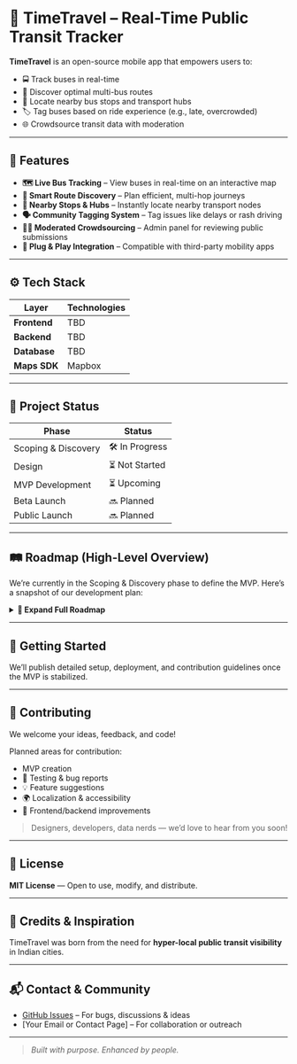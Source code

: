 # 🚌 TimeTravel – Real-Time Public Transit Tracker

**TimeTravel** is an open-source mobile app that empowers users to:

- 🚍 Track buses in real-time  
- 🔁 Discover optimal multi-bus routes  
- 📍 Locate nearby bus stops and transport hubs  
- 🏷️ Tag buses based on ride experience (e.g., late, overcrowded)  
- 🌐 Crowdsource transit data with moderation  

---

## 🔑 Features

- **🗺️ Live Bus Tracking** – View buses in real-time on an interactive map  
- **🚏 Smart Route Discovery** – Plan efficient, multi-hop journeys  
- **📡 Nearby Stops & Hubs** – Instantly locate nearby transport nodes  
- **🗣️ Community Tagging System** – Tag issues like delays or rash driving  
- **👨‍💼 Moderated Crowdsourcing** – Admin panel for reviewing public submissions  
- **🔗 Plug & Play Integration** – Compatible with third-party mobility apps

---

## ⚙️ Tech Stack

| Layer         | Technologies                 |
|---------------|----------------------------- |
| **Frontend**  | TBD                          |
| **Backend**   | TBD                          |
| **Database**  | TBD        |
| **Maps SDK**  | Mapbox                       |

---

## 🚧 Project Status

| Phase               | Status         |
|---------------------|----------------|
| Scoping & Discovery | 🛠️ In Progress |
| Design              | ⏳ Not Started  |
| MVP Development     | ⏳ Upcoming     |
| Beta Launch         | 🔜 Planned      |
| Public Launch       | 🔜 Planned      |

---

## 🛤️ Roadmap (High-Level Overview)

We’re currently in the Scoping & Discovery phase to define the MVP. Here’s a snapshot of our development plan:

<details>
<summary><strong>📍 Expand Full Roadmap</strong></summary>

### 🔍 Phase 1: Discovery & Requirements
- User research, MVP feature finalization, persona building

### 🎨 Phase 2: UX/UI Design
- Wireframes, design system, onboarding flows

### ⚙️ Phase 3: MVP Development (4 sprints over 8 weeks)
- **Sprint 1:** Project setup, map integration, auth & permissions  
- **Sprint 2:** Real-time GPS, ETA APIs, nearby hub detection  
- **Sprint 3:** Route planning, "Sit in Shade" integration  
- **Sprint 4:** Tagging system, admin dashboard, QA & testing

### 🧪 Phase 4: Testing & Pre-Launch
- Closed beta, feedback incorporation, performance checks

### 🚀 Phase 5: Public Launch
- App Store/Play Store rollout, outreach campaigns

### 🔁 Phase 6: Continuous Improvement
- Gamified contributions, multi-city support, v2 planning

</details>

---

## 🚀 Getting Started

We’ll publish detailed setup, deployment, and contribution guidelines once the MVP is stabilized.

---

## 🤝 Contributing

We welcome your ideas, feedback, and code!

Planned areas for contribution:
- MVP creation
- 🧪 Testing & bug reports  
- 💡 Feature suggestions  
- 🌍 Localization & accessibility  
- 🧱 Frontend/backend improvements

> Designers, developers, data nerds — we’d love to hear from you soon!

---

## 📜 License

**MIT License** — Open to use, modify, and distribute.

---

## 🙌 Credits & Inspiration

TimeTravel was born from the need for **hyper-local public transit visibility** in Indian cities. 

---

## 📬 Contact & Community

- [GitHub Issues](https://github.com/your-org/your-repo/issues) – For bugs, discussions & ideas  
- [Your Email or Contact Page] – For collaboration or outreach

---

> _Built with purpose. Enhanced by people._
